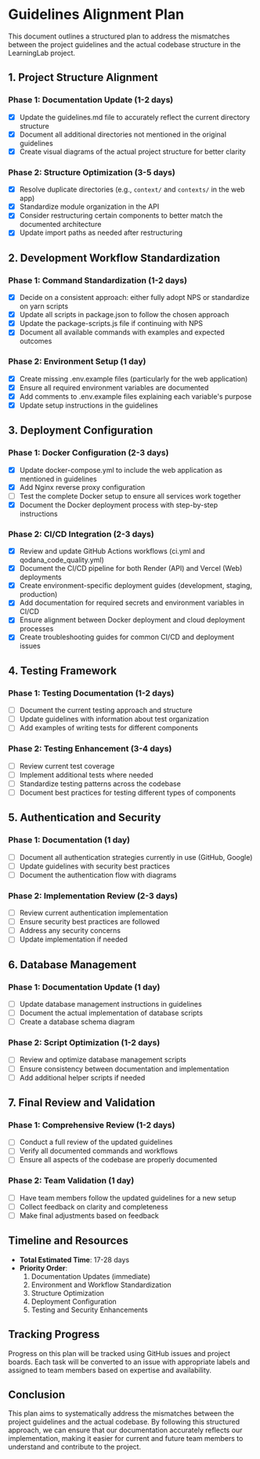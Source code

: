 # Guidelines Alignment Plan

This document outlines a structured plan to address the mismatches between the project guidelines and the actual codebase structure in the LearningLab project.

## 1. Project Structure Alignment

### Phase 1: Documentation Update (1-2 days)

- [x] Update the guidelines.md file to accurately reflect the current directory structure
- [x] Document all additional directories not mentioned in the original guidelines
- [x] Create visual diagrams of the actual project structure for better clarity

### Phase 2: Structure Optimization (3-5 days)

- [x] Resolve duplicate directories (e.g., `context/` and `contexts/` in the web app)
- [x] Standardize module organization in the API
- [x] Consider restructuring certain components to better match the documented architecture
- [x] Update import paths as needed after restructuring

## 2. Development Workflow Standardization

### Phase 1: Command Standardization (1-2 days)

- [x] Decide on a consistent approach: either fully adopt NPS or standardize on yarn scripts
- [x] Update all scripts in package.json to follow the chosen approach
- [x] Update the package-scripts.js file if continuing with NPS
- [x] Document all available commands with examples and expected outcomes

### Phase 2: Environment Setup (1 day)

- [x] Create missing .env.example files (particularly for the web application)
- [x] Ensure all required environment variables are documented
- [x] Add comments to .env.example files explaining each variable's purpose
- [x] Update setup instructions in the guidelines

## 3. Deployment Configuration

### Phase 1: Docker Configuration (2-3 days)

- [x] Update docker-compose.yml to include the web application as mentioned in guidelines
- [x] Add Nginx reverse proxy configuration
- [ ] Test the complete Docker setup to ensure all services work together
- [x] Document the Docker deployment process with step-by-step instructions

### Phase 2: CI/CD Integration (2-3 days)

- [x] Review and update GitHub Actions workflows (ci.yml and qodana_code_quality.yml)
- [x] Document the CI/CD pipeline for both Render (API) and Vercel (Web) deployments
- [x] Create environment-specific deployment guides (development, staging, production)
- [x] Add documentation for required secrets and environment variables in CI/CD
- [x] Ensure alignment between Docker deployment and cloud deployment processes
- [x] Create troubleshooting guides for common CI/CD and deployment issues

## 4. Testing Framework

### Phase 1: Testing Documentation (1-2 days)

- [ ] Document the current testing approach and structure
- [ ] Update guidelines with information about test organization
- [ ] Add examples of writing tests for different components

### Phase 2: Testing Enhancement (3-4 days)

- [ ] Review current test coverage
- [ ] Implement additional tests where needed
- [ ] Standardize testing patterns across the codebase
- [ ] Document best practices for testing different types of components

## 5. Authentication and Security

### Phase 1: Documentation (1 day)

- [ ] Document all authentication strategies currently in use (GitHub, Google)
- [ ] Update guidelines with security best practices
- [ ] Document the authentication flow with diagrams

### Phase 2: Implementation Review (2-3 days)

- [ ] Review current authentication implementation
- [ ] Ensure security best practices are followed
- [ ] Address any security concerns
- [ ] Update implementation if needed

## 6. Database Management

### Phase 1: Documentation Update (1 day)

- [ ] Update database management instructions in guidelines
- [ ] Document the actual implementation of database scripts
- [ ] Create a database schema diagram

### Phase 2: Script Optimization (1-2 days)

- [ ] Review and optimize database management scripts
- [ ] Ensure consistency between documentation and implementation
- [ ] Add additional helper scripts if needed

## 7. Final Review and Validation

### Phase 1: Comprehensive Review (1-2 days)

- [ ] Conduct a full review of the updated guidelines
- [ ] Verify all documented commands and workflows
- [ ] Ensure all aspects of the codebase are properly documented

### Phase 2: Team Validation (1 day)

- [ ] Have team members follow the updated guidelines for a new setup
- [ ] Collect feedback on clarity and completeness
- [ ] Make final adjustments based on feedback

## Timeline and Resources

- **Total Estimated Time**: 17-28 days
- **Priority Order**:
  1. Documentation Updates (immediate)
  2. Environment and Workflow Standardization
  3. Structure Optimization
  4. Deployment Configuration
  5. Testing and Security Enhancements

## Tracking Progress

Progress on this plan will be tracked using GitHub issues and project boards. Each task will be converted to an issue with appropriate labels and assigned to team members based on expertise and availability.

## Conclusion

This plan aims to systematically address the mismatches between the project guidelines and the actual codebase. By following this structured approach, we can ensure that our documentation accurately reflects our implementation, making it easier for current and future team members to understand and contribute to the project.
